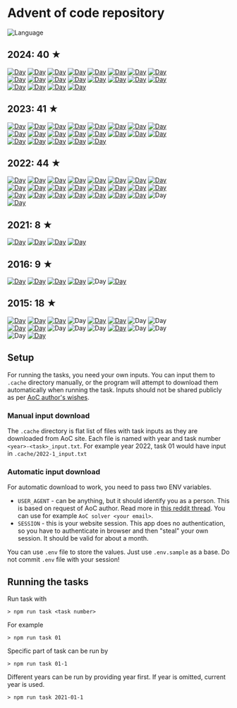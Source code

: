 # Advent of code repository

![Language](https://badgen.net/badge/Language/TypeScript/blue)

<!-- stars -->

## 2024: 40 ★

[![Day](https://badgen.net/badge/01/%E2%98%85%E2%98%85/green)](src/2024/01.ts)
[![Day](https://badgen.net/badge/02/%E2%98%85%E2%98%85/green)](src/2024/02.ts)
[![Day](https://badgen.net/badge/03/%E2%98%85%E2%98%85/green)](src/2024/03.ts)
[![Day](https://badgen.net/badge/04/%E2%98%85%E2%98%85/green)](src/2024/04.ts)
[![Day](https://badgen.net/badge/05/%E2%98%85%E2%98%85/green)](src/2024/05.ts)
[![Day](https://badgen.net/badge/06/%E2%98%85%E2%98%85/green)](src/2024/06.ts)
[![Day](https://badgen.net/badge/07/%E2%98%85%E2%98%85/green)](src/2024/07.ts)
[![Day](https://badgen.net/badge/08/%E2%98%85%E2%98%85/green)](src/2024/08.ts)  
[![Day](https://badgen.net/badge/09/%E2%98%85%E2%98%85/green)](src/2024/09.ts)
[![Day](https://badgen.net/badge/10/%E2%98%85%E2%98%85/green)](src/2024/10.ts)
[![Day](https://badgen.net/badge/11/%E2%98%85%E2%98%85/green)](src/2024/11.ts)
[![Day](https://badgen.net/badge/12/%E2%98%85%E2%98%85/green)](src/2024/12.ts)
[![Day](https://badgen.net/badge/13/%E2%98%85%E2%98%85/green)](src/2024/13.ts)
[![Day](https://badgen.net/badge/14/%E2%98%85%E2%98%85/green)](src/2024/14.ts)
[![Day](https://badgen.net/badge/15/%E2%98%85%E2%98%85/green)](src/2024/15.ts)
[![Day](https://badgen.net/badge/16/%E2%98%85%E2%98%85/green)](src/2024/16.ts)  
[![Day](https://badgen.net/badge/17/%E2%98%85%E2%98%85/green)](src/2024/17.ts)
[![Day](https://badgen.net/badge/18/%E2%98%85%E2%98%85/green)](src/2024/18.ts)
[![Day](https://badgen.net/badge/19/%E2%98%85%E2%98%85/green)](src/2024/19.ts)
[![Day](https://badgen.net/badge/20/%E2%98%85%E2%98%85/green)](src/2024/20.ts)


## 2023: 41 ★

[![Day](https://badgen.net/badge/01/%E2%98%85%E2%98%85/green)](src/2023/01.ts)
[![Day](https://badgen.net/badge/02/%E2%98%85%E2%98%85/green)](src/2023/02.ts)
[![Day](https://badgen.net/badge/03/%E2%98%85%E2%98%85/green)](src/2023/03.ts)
[![Day](https://badgen.net/badge/04/%E2%98%85%E2%98%85/green)](src/2023/04.ts)
[![Day](https://badgen.net/badge/05/%E2%98%85%E2%98%85/green)](src/2023/05.ts)
[![Day](https://badgen.net/badge/06/%E2%98%85%E2%98%85/green)](src/2023/06.ts)
[![Day](https://badgen.net/badge/07/%E2%98%85%E2%98%85/green)](src/2023/07.ts)
[![Day](https://badgen.net/badge/08/%E2%98%85%E2%98%85/green)](src/2023/08.ts)  
[![Day](https://badgen.net/badge/09/%E2%98%85%E2%98%85/green)](src/2023/09.ts)
[![Day](https://badgen.net/badge/10/%E2%98%85%E2%98%85/green)](src/2023/10.ts)
[![Day](https://badgen.net/badge/11/%E2%98%85%E2%98%85/green)](src/2023/11.ts)
[![Day](https://badgen.net/badge/12/%E2%98%85%E2%98%85/green)](src/2023/12.ts)
[![Day](https://badgen.net/badge/13/%E2%98%85%E2%98%85/green)](src/2023/13.ts)
[![Day](https://badgen.net/badge/14/%E2%98%85%E2%98%85/green)](src/2023/14.ts)
[![Day](https://badgen.net/badge/15/%E2%98%85%E2%98%85/green)](src/2023/15.ts)
[![Day](https://badgen.net/badge/16/%E2%98%85%E2%98%85/green)](src/2023/16.ts)  
[![Day](https://badgen.net/badge/17/%E2%98%85%E2%98%85/green)](src/2023/17.ts)
[![Day](https://badgen.net/badge/18/%E2%98%85%E2%98%85/green)](src/2023/18.ts)
[![Day](https://badgen.net/badge/19/%E2%98%85%E2%98%85/green)](src/2023/19.ts)
[![Day](https://badgen.net/badge/20/%E2%98%85%E2%98%85/green)](src/2023/20.ts)
[![Day](https://badgen.net/badge/21/%E2%98%85%E2%98%86/yellow)](src/2023/21.ts)


## 2022: 44 ★

[![Day](https://badgen.net/badge/01/%E2%98%85%E2%98%85/green)](src/2022/01.ts)
[![Day](https://badgen.net/badge/02/%E2%98%85%E2%98%85/green)](src/2022/02.ts)
[![Day](https://badgen.net/badge/03/%E2%98%85%E2%98%85/green)](src/2022/03.ts)
[![Day](https://badgen.net/badge/04/%E2%98%85%E2%98%85/green)](src/2022/04.ts)
[![Day](https://badgen.net/badge/05/%E2%98%85%E2%98%85/green)](src/2022/05.ts)
[![Day](https://badgen.net/badge/06/%E2%98%85%E2%98%85/green)](src/2022/06.ts)
[![Day](https://badgen.net/badge/07/%E2%98%85%E2%98%85/green)](src/2022/07.ts)
[![Day](https://badgen.net/badge/08/%E2%98%85%E2%98%85/green)](src/2022/08.ts)  
[![Day](https://badgen.net/badge/09/%E2%98%85%E2%98%85/green)](src/2022/09.ts)
[![Day](https://badgen.net/badge/10/%E2%98%85%E2%98%85/green)](src/2022/10.ts)
[![Day](https://badgen.net/badge/11/%E2%98%85%E2%98%85/green)](src/2022/11.ts)
[![Day](https://badgen.net/badge/12/%E2%98%85%E2%98%85/green)](src/2022/12.ts)
[![Day](https://badgen.net/badge/13/%E2%98%85%E2%98%85/green)](src/2022/13.ts)
[![Day](https://badgen.net/badge/14/%E2%98%85%E2%98%85/green)](src/2022/14.ts)
[![Day](https://badgen.net/badge/15/%E2%98%85%E2%98%85/green)](src/2022/15.ts)
[![Day](https://badgen.net/badge/16/%E2%98%85%E2%98%86/yellow)](src/2022/16.ts)  
[![Day](https://badgen.net/badge/17/%E2%98%85%E2%98%86/yellow)](src/2022/17.ts)
[![Day](https://badgen.net/badge/18/%E2%98%85%E2%98%85/green)](src/2022/18.ts)
[![Day](https://badgen.net/badge/19/%E2%98%85%E2%98%85/green)](src/2022/19.ts)
[![Day](https://badgen.net/badge/20/%E2%98%85%E2%98%85/green)](src/2022/20.ts)
[![Day](https://badgen.net/badge/21/%E2%98%85%E2%98%85/green)](src/2022/21.ts)
[![Day](https://badgen.net/badge/22/%E2%98%85%E2%98%86/yellow)](src/2022/22.ts)
[![Day](https://badgen.net/badge/23/%E2%98%85%E2%98%85/green)](src/2022/23.ts)
![Day](https://badgen.net/badge/24/%E2%98%86%E2%98%86/gray)  
[![Day](https://badgen.net/badge/25/%E2%98%85%E2%98%86/yellow)](src/2022/25.ts)


## 2021: 8 ★

[![Day](https://badgen.net/badge/01/%E2%98%85%E2%98%85/green)](src/2021/01.ts)
[![Day](https://badgen.net/badge/02/%E2%98%85%E2%98%85/green)](src/2021/02.ts)
[![Day](https://badgen.net/badge/03/%E2%98%85%E2%98%85/green)](src/2021/03.ts)
[![Day](https://badgen.net/badge/04/%E2%98%85%E2%98%85/green)](src/2021/04.ts)


## 2016: 9 ★

[![Day](https://badgen.net/badge/01/%E2%98%85%E2%98%85/green)](src/2016/01.ts)
[![Day](https://badgen.net/badge/02/%E2%98%85%E2%98%85/green)](src/2016/02.ts)
[![Day](https://badgen.net/badge/03/%E2%98%85%E2%98%85/green)](src/2016/03.ts)
[![Day](https://badgen.net/badge/04/%E2%98%85%E2%98%86/yellow)](src/2016/04.ts)
![Day](https://badgen.net/badge/05/%E2%98%86%E2%98%86/gray)
[![Day](https://badgen.net/badge/06/%E2%98%85%E2%98%85/green)](src/2016/06.ts)


## 2015: 18 ★

[![Day](https://badgen.net/badge/01/%E2%98%85%E2%98%85/green)](src/2015/01.ts)
[![Day](https://badgen.net/badge/02/%E2%98%85%E2%98%85/green)](src/2015/02.ts)
[![Day](https://badgen.net/badge/03/%E2%98%85%E2%98%85/green)](src/2015/03.ts)
![Day](https://badgen.net/badge/04/%E2%98%86%E2%98%86/gray)
[![Day](https://badgen.net/badge/05/%E2%98%85%E2%98%85/green)](src/2015/05.ts)
[![Day](https://badgen.net/badge/06/%E2%98%85%E2%98%85/green)](src/2015/06.ts)
![Day](https://badgen.net/badge/07/%E2%98%86%E2%98%86/gray)
![Day](https://badgen.net/badge/08/%E2%98%86%E2%98%86/gray)  
[![Day](https://badgen.net/badge/09/%E2%98%85%E2%98%85/green)](src/2015/09.ts)
[![Day](https://badgen.net/badge/10/%E2%98%85%E2%98%85/green)](src/2015/10.ts)
![Day](https://badgen.net/badge/11/%E2%98%86%E2%98%86/gray)
![Day](https://badgen.net/badge/12/%E2%98%86%E2%98%86/gray)
![Day](https://badgen.net/badge/13/%E2%98%86%E2%98%86/gray)
[![Day](https://badgen.net/badge/14/%E2%98%85%E2%98%85/green)](src/2015/14.ts)
![Day](https://badgen.net/badge/15/%E2%98%86%E2%98%86/gray)
![Day](https://badgen.net/badge/16/%E2%98%86%E2%98%86/gray)  
![Day](https://badgen.net/badge/17/%E2%98%86%E2%98%86/gray)
[![Day](https://badgen.net/badge/18/%E2%98%85%E2%98%85/green)](src/2015/18.ts)


<!-- /stars -->

## Setup

For running the tasks, you need your own inputs. You can input them to `.cache` directory manually, or the program will attempt to download them automatically when running the task. Inputs should not be shared publicly as per [AoC author's wishes](https://mobile.twitter.com/ericwastl/status/1465805354214830081).

### Manual input download

The `.cache` directory is flat list of files with task inputs as they are downloaded from AoC site. Each file is named with year and task number `<year>-<task>_input.txt`. For example year 2022, task 01 would have input in `.cache/2022-1_input.txt`

### Automatic input download

For automatic download to work, you need to pass two ENV variables.

- `USER_AGENT` - can be anything, but it should identify you as a person. This is based on request of AoC author. Read more in [this reddit thread](https://www.reddit.com/r/adventofcode/comments/z9dhtd/please_include_your_contact_info_in_the_useragent/). You can use for example `AoC solver <your email>`.
- `SESSION` - this is your website session. This app does no authentication, so you have to authenticate in browser and then "steal" your own session. It should be valid for about a month.

You can use `.env` file to store the values. Just use `.env.sample` as a base. Do not commit `.env` file with your session!

## Running the tasks

Run task with

```
> npm run task <task number>
```

For example

```
> npm run task 01
```

Specific part of task can be run by

```
> npm run task 01-1
```

Different years can be run by providing year first. If year is omitted, current year is used.

```
> npm run task 2021-01-1
```
